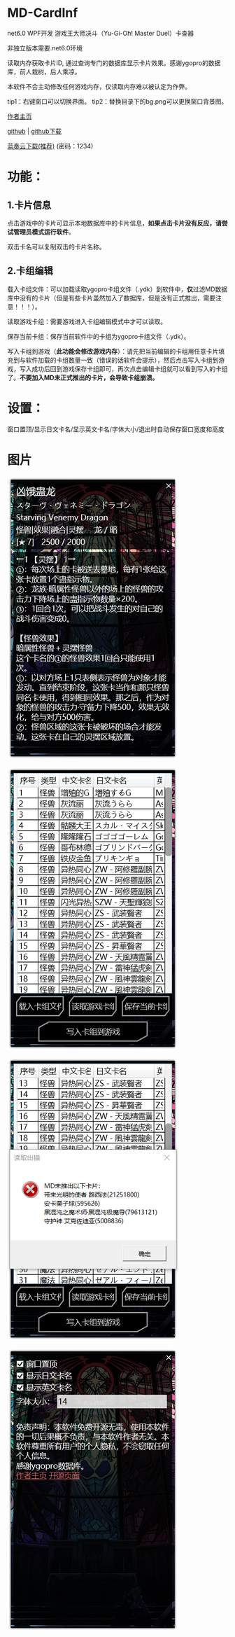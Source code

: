 # MD-CardInf

net6.0 WPF开发  游戏王大师决斗（Yu-Gi-Oh! Master Duel）卡查器

非独立版本需要.net6.0环境

读取内存获取卡片ID, 通过查询专门的数据库显示卡片效果。感谢ygopro的数据库，前人栽树，后人乘凉。

本软件不会主动修改任何游戏内存，仅读取内存难以被认定为作弊。

tip1：右键窗口可以切换界面。
tip2：替换目录下的bg.png可以更换窗口背景图。

[作者主页](https://www.acfun.cn/u/353448) 

[github](https://github.com/J31why/MD-CardInfo) | [github下载](https://github.com/J31why/MD-CardInfo/releases/)

[蓝奏云下载(推荐)](https://j31why.lanzouj.com/b03cy0ocb) (密码：1234)

# 功能：
## 1.卡片信息

点击游戏中的卡片可显示本地数据库中的卡片信息，**如果点击卡片没有反应，请尝试管理员模式运行软件**。

双击卡名可以复制双击的卡片名称。

## 2.卡组编辑

载入卡组文件：可以加载读取ygopro卡组文件（.ydk）到软件中，**仅**过滤MD数据库中没有的卡片（但是有些卡片虽然加入了数据库，但是没有正式推出，需要注意！！！）。

读取游戏卡组：需要游戏进入卡组编辑模式中才可以读取。

保存当前卡组：保存当前软件中的卡组为ygopro卡组文件（.ydk）。

写入卡组到游戏（**此功能会修改游戏内存**）：请先把当前编辑的卡组用任意卡片填充到与软件加载的卡组数量一致（错误的话软件会提示），然后点击写入卡组到游戏，写入成功后回到游戏保存卡组即可，再次点击编辑卡组就可以看到写入的卡组了。**不要加入MD未正式推出的卡片，会导致卡组崩溃。**

# 设置：
窗口置顶/显示日文卡名/显示英文卡名/字体大小/退出时自动保存窗口宽度和高度


# 图片
![image](https://github.com/J31why/MD-CardInfo/blob/master/MD-CardInfo/image1.png?raw=true)

![image](https://github.com/J31why/MD-CardInfo/blob/master/MD-CardInfo/image2.png?raw=true)

![image](https://github.com/J31why/MD-CardInfo/blob/master/MD-CardInfo/image3.png?raw=true)

![image](https://github.com/J31why/MD-CardInfo/blob/master/MD-CardInfo/image4.png?raw=true)

